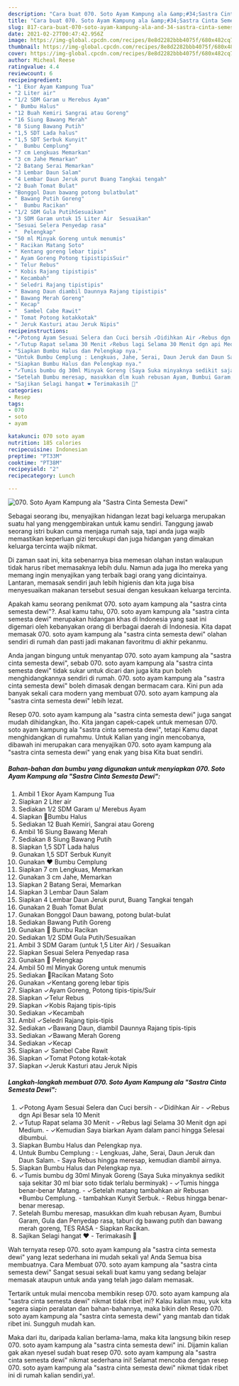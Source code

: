 ```yaml
---
description: "Cara buat 070. Soto Ayam Kampung ala &amp;#34;Sastra Cinta Semesta Dewi&amp;#34; Sederhana dan Mudah Dibuat"
title: "Cara buat 070. Soto Ayam Kampung ala &amp;#34;Sastra Cinta Semesta Dewi&amp;#34; Sederhana dan Mudah Dibuat"
slug: 817-cara-buat-070-soto-ayam-kampung-ala-and-34-sastra-cinta-semesta-dewi-and-34-sederhana-dan-mudah-dibuat
date: 2021-02-27T00:47:42.956Z
image: https://img-global.cpcdn.com/recipes/8e8d2282bbb4075f/680x482cq70/070-soto-ayam-kampung-ala-sastra-cinta-semesta-dewi-foto-resep-utama.jpg
thumbnail: https://img-global.cpcdn.com/recipes/8e8d2282bbb4075f/680x482cq70/070-soto-ayam-kampung-ala-sastra-cinta-semesta-dewi-foto-resep-utama.jpg
cover: https://img-global.cpcdn.com/recipes/8e8d2282bbb4075f/680x482cq70/070-soto-ayam-kampung-ala-sastra-cinta-semesta-dewi-foto-resep-utama.jpg
author: Micheal Reese
ratingvalue: 4.4
reviewcount: 6
recipeingredient:
- "1 Ekor Ayam Kampung Tua"
- "2 Liter air"
- "1/2 SDM Garam u Merebus Ayam"
- " Bumbu Halus"
- "12 Buah Kemiri Sangrai atau Goreng"
- "16 Siung Bawang Merah"
- "8 Siung Bawang Putih"
- "1,5 SDT Lada halus"
- "1,5 SDT Serbuk Kunyit"
- "  Bumbu Cemplung"
- "7 cm Lengkuas Memarkan"
- "3 cm Jahe Memarkan"
- "2 Batang Serai Memarkan"
- "3 Lembar Daun Salam"
- "4 Lembar Daun Jeruk purut Buang Tangkai tengah"
- "2 Buah Tomat Bulat"
- "Bonggol Daun bawang potong bulatbulat"
- " Bawang Putih Goreng"
- "  Bumbu Racikan"
- "1/2 SDM Gula PutihSesuaikan"
- "3 SDM Garam untuk 15 Liter Air  Sesuaikan"
- "Sesuai Selera Penyedap rasa"
- "  Pelengkap"
- "50 ml Minyak Goreng untuk menumis"
- " Racikan Matang Soto"
- " Kentang goreng lebar tipis"
- " Ayam Goreng Potong tipistipisSuir"
- " Telur Rebus"
- " Kobis Rajang tipistipis"
- " Kecambah"
- " Seledri Rajang tipistipis"
- " Bawang Daun diambil Daunnya Rajang tipistipis"
- " Bawang Merah Goreng"
- " Kecap"
- "  Sambel Cabe Rawit"
- " Tomat Potong kotakkotak"
- " Jeruk Kasturi atau Jeruk Nipis"
recipeinstructions:
- "✓Potong Ayam Sesuai Selera dan Cuci bersih ✓Didihkan Air ✓Rebus dgn Api Besar sela 10 Menit"
- "✓Tutup Rapat selama 30 Menit ✓Rebus lagi Selama 30 Menit dgn api Medium. ✓Kemudian Saya biarkan Ayam dalam panci hingga Selesai dibumbui."
- "Siapkan Bumbu Halus dan Pelengkap nya."
- "Untuk Bumbu Cemplung : Lengkuas, Jahe, Serai, Daun Jeruk dan Daun Salam.  Saya Rebus hingga meresap, kemudian diambil airnya."
- "Siapkan Bumbu Halus dan Pelengkap nya."
- "✓Tumis bumbu dg 30ml Minyak Goreng (Saya Suka minyaknya sedikit saja sekitar 30 ml biar soto tidak terlalu berminyak) ✓Tumis hingga benar-benar Matang. ✓Setelah matang tambahkan air Rebusan *Bumbu Cemplung. tambahkan Kunyit Serbuk. Rebus hingga benar-benar meresap."
- "Setelah Bumbu meresap, masukkan dlm kuah rebusan Ayam, Bumbui Garam, Gula dan Penyedap rasa, taburi dg bawang putih dan bawang merah goreng, TES RASA Siapkan Racikan."
- "Sajikan Selagi hangat ❤️ Terimakasih 👏"
categories:
- Resep
tags:
- 070
- soto
- ayam

katakunci: 070 soto ayam 
nutrition: 185 calories
recipecuisine: Indonesian
preptime: "PT33M"
cooktime: "PT38M"
recipeyield: "2"
recipecategory: Lunch

---
```



![070. Soto Ayam Kampung ala &#34;Sastra Cinta Semesta Dewi&#34;](https://img-global.cpcdn.com/recipes/8e8d2282bbb4075f/680x482cq70/070-soto-ayam-kampung-ala-sastra-cinta-semesta-dewi-foto-resep-utama.jpg)

Sebagai seorang ibu, menyajikan hidangan lezat bagi keluarga merupakan suatu hal yang menggembirakan untuk kamu sendiri. Tanggung jawab seorang istri bukan cuma menjaga rumah saja, tapi anda juga wajib memastikan keperluan gizi tercukupi dan juga hidangan yang dimakan keluarga tercinta wajib nikmat.

Di zaman  saat ini, kita sebenarnya bisa memesan olahan instan walaupun tidak harus ribet memasaknya lebih dulu. Namun ada juga lho mereka yang memang ingin menyajikan yang terbaik bagi orang yang dicintainya. Lantaran, memasak sendiri jauh lebih higienis dan kita juga bisa menyesuaikan makanan tersebut sesuai dengan kesukaan keluarga tercinta. 



Apakah kamu seorang penikmat 070. soto ayam kampung ala &#34;sastra cinta semesta dewi&#34;?. Asal kamu tahu, 070. soto ayam kampung ala &#34;sastra cinta semesta dewi&#34; merupakan hidangan khas di Indonesia yang saat ini digemari oleh kebanyakan orang di berbagai daerah di Indonesia. Kita dapat memasak 070. soto ayam kampung ala &#34;sastra cinta semesta dewi&#34; olahan sendiri di rumah dan pasti jadi makanan favoritmu di akhir pekanmu.

Anda jangan bingung untuk menyantap 070. soto ayam kampung ala &#34;sastra cinta semesta dewi&#34;, sebab 070. soto ayam kampung ala &#34;sastra cinta semesta dewi&#34; tidak sukar untuk dicari dan juga kita pun boleh menghidangkannya sendiri di rumah. 070. soto ayam kampung ala &#34;sastra cinta semesta dewi&#34; boleh dimasak dengan bermacam cara. Kini pun ada banyak sekali cara modern yang membuat 070. soto ayam kampung ala &#34;sastra cinta semesta dewi&#34; lebih lezat.

Resep 070. soto ayam kampung ala &#34;sastra cinta semesta dewi&#34; juga sangat mudah dihidangkan, lho. Kita jangan capek-capek untuk memesan 070. soto ayam kampung ala &#34;sastra cinta semesta dewi&#34;, tetapi Kamu dapat menghidangkan di rumahmu. Untuk Kalian yang ingin mencobanya, dibawah ini merupakan cara menyajikan 070. soto ayam kampung ala &#34;sastra cinta semesta dewi&#34; yang enak yang bisa Kita buat sendiri.

<!--inarticleads1-->

##### Bahan-bahan dan bumbu yang digunakan untuk menyiapkan 070. Soto Ayam Kampung ala &#34;Sastra Cinta Semesta Dewi&#34;:

1. Ambil 1 Ekor Ayam Kampung Tua
1. Siapkan 2 Liter air
1. Sediakan 1/2 SDM Garam u/ Merebus Ayam
1. Siapkan  💙Bumbu Halus
1. Sediakan 12 Buah Kemiri, Sangrai atau Goreng
1. Ambil 16 Siung Bawang Merah
1. Sediakan 8 Siung Bawang Putih
1. Siapkan 1,5 SDT Lada halus
1. Gunakan 1,5 SDT Serbuk Kunyit
1. Gunakan  ❤️ Bumbu Cemplung
1. Siapkan 7 cm Lengkuas, Memarkan
1. Gunakan 3 cm Jahe, Memarkan
1. Siapkan 2 Batang Serai, Memarkan
1. Siapkan 3 Lembar Daun Salam
1. Siapkan 4 Lembar Daun Jeruk purut, Buang Tangkai tengah
1. Gunakan 2 Buah Tomat Bulat
1. Gunakan Bonggol Daun bawang, potong bulat-bulat
1. Sediakan  Bawang Putih Goreng
1. Gunakan  💛 Bumbu Racikan
1. Sediakan 1/2 SDM Gula Putih/Sesuaikan
1. Ambil 3 SDM Garam (untuk 1,5 Liter Air) / Sesuaikan
1. Siapkan Sesuai Selera Penyedap rasa
1. Gunakan  📝 Pelengkap
1. Ambil 50 ml Minyak Goreng untuk menumis
1. Sediakan  💙Racikan Matang Soto
1. Gunakan  ✓Kentang goreng lebar tipis
1. Siapkan  ✓Ayam Goreng, Potong tipis-tipis/Suir
1. Siapkan  ✓Telur Rebus
1. Siapkan  ✓Kobis Rajang tipis-tipis
1. Sediakan  ✓Kecambah
1. Ambil  ✓Seledri Rajang tipis-tipis
1. Sediakan  ✓Bawang Daun, diambil Daunnya Rajang tipis-tipis
1. Sediakan  ✓Bawang Merah Goreng
1. Sediakan  ✓Kecap
1. Siapkan  ✓ Sambel Cabe Rawit
1. Siapkan  ✓Tomat Potong kotak-kotak
1. Siapkan  ✓Jeruk Kasturi atau Jeruk Nipis




<!--inarticleads2-->

##### Langkah-langkah membuat 070. Soto Ayam Kampung ala &#34;Sastra Cinta Semesta Dewi&#34;:

1. ✓Potong Ayam Sesuai Selera dan Cuci bersih - ✓Didihkan Air - ✓Rebus dgn Api Besar sela 10 Menit
1. ✓Tutup Rapat selama 30 Menit - ✓Rebus lagi Selama 30 Menit dgn api Medium. - ✓Kemudian Saya biarkan Ayam dalam panci hingga Selesai dibumbui.
1. Siapkan Bumbu Halus dan Pelengkap nya.
1. Untuk Bumbu Cemplung : - Lengkuas, Jahe, Serai, Daun Jeruk dan Daun Salam.  - Saya Rebus hingga meresap, kemudian diambil airnya.
1. Siapkan Bumbu Halus dan Pelengkap nya.
1. ✓Tumis bumbu dg 30ml Minyak Goreng (Saya Suka minyaknya sedikit saja sekitar 30 ml biar soto tidak terlalu berminyak) - ✓Tumis hingga benar-benar Matang. - ✓Setelah matang tambahkan air Rebusan *Bumbu Cemplung. - tambahkan Kunyit Serbuk. - Rebus hingga benar-benar meresap.
1. Setelah Bumbu meresap, masukkan dlm kuah rebusan Ayam, Bumbui Garam, Gula dan Penyedap rasa, taburi dg bawang putih dan bawang merah goreng, TES RASA - Siapkan Racikan.
1. Sajikan Selagi hangat ❤️ - Terimakasih 👏




Wah ternyata resep 070. soto ayam kampung ala &#34;sastra cinta semesta dewi&#34; yang lezat sederhana ini mudah sekali ya! Anda Semua bisa membuatnya. Cara Membuat 070. soto ayam kampung ala &#34;sastra cinta semesta dewi&#34; Sangat sesuai sekali buat kamu yang sedang belajar memasak ataupun untuk anda yang telah jago dalam memasak.

Tertarik untuk mulai mencoba membikin resep 070. soto ayam kampung ala &#34;sastra cinta semesta dewi&#34; nikmat tidak ribet ini? Kalau kalian mau, yuk kita segera siapin peralatan dan bahan-bahannya, maka bikin deh Resep 070. soto ayam kampung ala &#34;sastra cinta semesta dewi&#34; yang mantab dan tidak ribet ini. Sungguh mudah kan. 

Maka dari itu, daripada kalian berlama-lama, maka kita langsung bikin resep 070. soto ayam kampung ala &#34;sastra cinta semesta dewi&#34; ini. Dijamin kalian gak akan nyesel sudah buat resep 070. soto ayam kampung ala &#34;sastra cinta semesta dewi&#34; nikmat sederhana ini! Selamat mencoba dengan resep 070. soto ayam kampung ala &#34;sastra cinta semesta dewi&#34; nikmat tidak ribet ini di rumah kalian sendiri,ya!.

